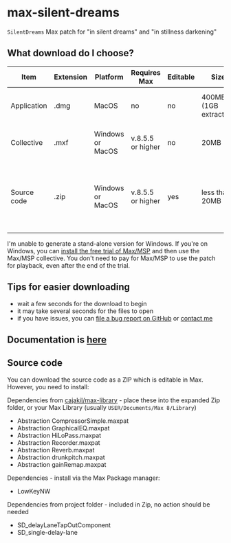 # max-silent-dreams
`SilentDreams` Max patch for "in silent dreams" and "in stillness darkening"

## What download do I choose?

| Item         | Extension     | Platform | Requires Max | Editable | Size | Tip | 
|--------------|-----------|------------|-----------|------------| -----------| -----------|
| Application      | .dmg  | MacOS       | no | no | 400MB (1GB extracted) | Download this if you don't have Max/MSP
| Collective | .mxf      | Windows or MacOS        | v.8.5.5 or higher | no | 20MB | Download this if you have Max/MSP
| Source code | .zip | Windows or MacOS | v.8.5.5 or higher | yes | less than 20MB | Download this if you want to edit and can follow instructions to include dependencies

I'm unable to generate a stand-alone version for Windows. If you're on Windows, you can [install the free trial of Max/MSP](https://cycling74.com/downloads) and then use the Max/MSP collective. You don't need to pay for Max/MSP to use the patch for playback, even after the end of the trial.

## Tips for easier downloading
* wait a few seconds for the download to begin
* it may take several seconds for the files to open
* if you have issues, you can [file a bug report on GitHub](https://github.com/cajakil/max-silent-dreams/issues) or [contact me](https://jackcampbell.uk/contact)


## Documentation is [here](https://www.playbook.com/s/jack-campbell/8dqWmYCDWaF3URK1WUDxQAa6)

## Source code

You can download the source code as a ZIP which is editable in Max. However, you need to install:

Dependencies from [cajakil/max-library](https://github.com/cajakil/max-library) - place these into the expanded Zip folder, or your Max Library (usually `USER/Documents/Max 8/Library`)
* Abstraction    CompressorSimple.maxpat 
* Abstraction    GraphicalEQ.maxpat
* Abstraction    HiLoPass.maxpat
* Abstraction    Recorder.maxpat
* Abstraction    Reverb.maxpat
* Abstraction    drunkpitch.maxpat
* Abstraction    gainRemap.maxpat

Dependencies - install via the Max Package manager:
* LowKeyNW

Dependencies from project folder - included in Zip, no action should be needed
* SD_delayLaneTapOutComponent
* SD_single-delay-lane

